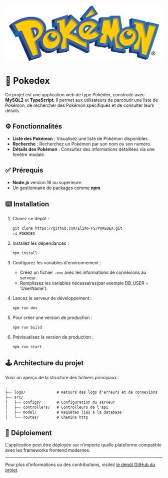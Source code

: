 <p align="center">
  <img src="./public/LOGO_POKEMON.png" alt="Logo du projet">
</p>

# 📱 ​Pokedex

Ce projet est une application web de type Pokédex, construite avec **MySQL2** et **TypeScript**. Il permet aux utilisateurs de parcourir une liste de Pokémon, de rechercher des Pokémon spécifiques et de consulter leurs détails.

## ⚙️ Fonctionnalités

- **Liste des Pokémon** : Visualisez une liste de Pokémon disponibles.
- **Recherche** : Recherchez un Pokémon par son nom ou son numéro.
- **Détails des Pokémon** : Consultez des informations détaillées via une fenêtre modale.

## ✅​ Prérequis

- **Node.js** version 16 ou supérieure.
- Un gestionnaire de packages comme **npm**.

## ⌨️​ Installation

1. Clonez ce dépôt :
   ```bash
   git clone https://github.com/Elimo-FS/POKEDEX.git
   cd POKEDEX
   ```

2. Installez les dépendances :
   ```bash
   npm install
   ```

3. Configurez les variables d'environnement :
   - Créez un fichier `.env` avec les informations de connexions au serveur.
   - Remplissez les variables nécessaires(par exemple DB_USER = 'UserName').
      
4. Lancez le serveur de développement :
   ```bash
   npm run dev
   ```

5. Pour créer une version de production :
   ```bash
   npm run build
   ```

6. Prévisualisez la version de production :
   ```bash
   npm run start
   ```
   
## ​🕹️ Architecture du projet

Voici un aperçu de la structure des fichiers principaux :

```
.
├── logs/              # Retours des logs d'erreurs et de connexions
├── src/
│   ├── configs/       # Configuration du serveur
│   ├── controllers/   # Controlleurs de l'api
│   ├── model/         # Requètes liés à la database
│   └── routes/        # Chemins http
```

## ​💾​ Déploiement

L'application peut être déployée sur n'importe quelle plateforme compatible avec les frameworks frontend modernes. 

---

Pour plus d'informations ou des contributions, visitez [le dépôt GitHub du projet](https://github.com/Elimo-FS/POKEDEX).
